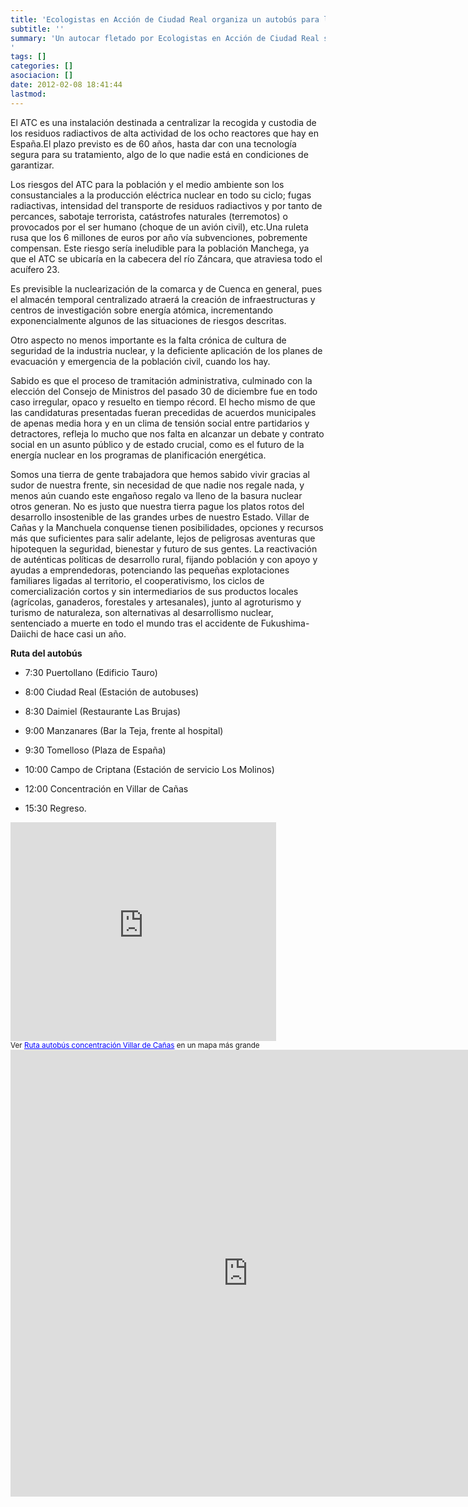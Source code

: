 ```yaml
---
title: 'Ecologistas en Acción de Ciudad Real organiza un autobús para la concentración contra el cementerio nuclear  en Villar de Cañas'
subtitle: ''
summary: 'Un autocar fletado por Ecologistas en Acción de Ciudad Real saldrá el domingo de Puertollano, Ciudad Real, Daimiel, Manzanares, Tomelloso y Campo de Criptana para recalar en Villar de Cañas (Cuenca), y unirse a la concentración en contra del ATC convocada por la Plataforma Contra el Cementerio Nuclear a las doce del mediodía.
'
tags: []
categories: []
asociacion: []
date: 2012-02-08 18:41:44
lastmod:
---
```


El ATC es una instalación destinada a centralizar la recogida y custodia de los residuos radiactivos de alta actividad de los ocho reactores que hay en España.El plazo previsto es de 60 años, hasta dar con una tecnología segura para su tratamiento, algo de lo que nadie está en condiciones de garantizar.

 

Los riesgos del ATC para la población y el medio ambiente son los consustanciales a la producción eléctrica nuclear en todo su ciclo; fugas radiactivas, intensidad del transporte de residuos radiactivos y por tanto de percances, sabotaje terrorista, catástrofes naturales (terremotos) o provocados por el ser humano (choque de un avión civil), etc.Una ruleta rusa que los 6 millones de euros por año vía subvenciones, pobremente compensan. Este riesgo sería ineludible para la población Manchega, ya que el ATC se ubicaría en la cabecera del río Záncara, que atraviesa todo el acuífero 23. 

 

Es  previsible la nuclearización de la comarca y de Cuenca en general, pues el almacén temporal centralizado atraerá la creación de infraestructuras y centros de investigación sobre energía atómica, incrementando exponencialmente algunos de las situaciones de riesgos descritas.

 

Otro aspecto no menos importante es la falta crónica de cultura de seguridad de la industria nuclear, y la deficiente aplicación de los planes de evacuación y emergencia de la población civil,  cuando los hay.

 

Sabido es que el proceso de tramitación administrativa, culminado con la elección del Consejo de Ministros del pasado 30 de diciembre fue en todo caso irregular, opaco y resuelto en tiempo récord. El hecho mismo de que las candidaturas presentadas fueran precedidas de acuerdos municipales de apenas media hora y en un clima de tensión social entre partidarios y detractores,  refleja lo mucho que nos falta en alcanzar un debate y contrato social en un asunto público y de estado crucial, como es el futuro de la energía nuclear en los programas de planificación energética.

Somos una tierra de gente trabajadora que hemos sabido vivir gracias al sudor de nuestra frente, sin necesidad de que nadie nos regale nada, y menos aún cuando este engañoso regalo va lleno de la basura nuclear otros generan. No es justo que nuestra tierra pague los platos rotos del desarrollo insostenible de las grandes urbes de nuestro Estado. Villar de Cañas y la Manchuela conquense tienen posibilidades, opciones y recursos más que suficientes para salir adelante, lejos de peligrosas aventuras que hipotequen la seguridad, bienestar y futuro de sus gentes. La reactivación de auténticas políticas de desarrollo rural, fijando población y con apoyo y ayudas a emprendedoras, potenciando las pequeñas explotaciones familiares ligadas al territorio, el cooperativismo, los ciclos de comercialización cortos y sin intermediarios de sus productos locales (agrícolas, ganaderos, forestales y artesanales), junto al agroturismo y turismo de naturaleza, son alternativas al desarrollismo nuclear, sentenciado a muerte en todo el mundo tras el accidente de Fukushima-Daiichi de hace casi un año.

**Ruta del autobús**

- 7:30 Puertollano (Edificio Tauro)

- 8:00 Ciudad Real (Estación de autobuses)

- 8:30 Daimiel (Restaurante Las Brujas)

- 9:00 Manzanares (Bar la Teja, frente al hospital)

- 9:30 Tomelloso (Plaza de España)

- 10:00 Campo de Criptana (Estación de servicio Los Molinos)

- 12:00 Concentración en Villar de Cañas

- 15:30 Regreso. 

<iframe width="425" height="350" frameborder="0" scrolling="no" marginheight="0" marginwidth="0" src="http://maps.google.com/maps/ms?msa=0&amp;msid=213832340120293578648.0004b87132b0d3f92e7db&amp;ie=UTF8&amp;t=h&amp;ll=39.232442,-3.339092&amp;spn=1.093177,1.545687&amp;output=embed"></iframe><br /><small>Ver <a href="http://maps.google.com/maps/ms?msa=0&amp;msid=213832340120293578648.0004b87132b0d3f92e7db&amp;ie=UTF8&amp;t=h&amp;ll=39.232442,-3.339092&amp;spn=1.093177,1.545687&amp;source=embed" style="color:#0000FF;text-align:left">Ruta autobús concentración Villar de Cañas</a> en un mapa más grande</small>

<iframe src="https://docs.google.com/spreadsheet/embeddedform?formkey=dHVBS3N1OVE0cUxRODhDMUtra1diWXc6MQ" width="760" height="715" frameborder="0" marginheight="0" marginwidth="0">Cargando...</iframe>


